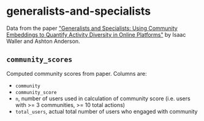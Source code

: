 # generalists-and-specialists

Data from the paper ["Generalists and Specialists: Using Community Embeddings to Quantify Activity Diversity in Online Platforms"](http://www.cs.toronto.edu/~ashton/pubs/actdiv-www2019.pdf) by Isaac Waller and Ashton Anderson.

## `community_scores`

Computed community scores from paper.  Columns are:
* `community`
* `community_score`
* `n`, number of users used in calculation of community score (i.e. users with >= 3 communities, >= 10 total actions)
* `total_users`, actual total number of users who engaged with community
